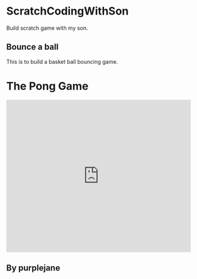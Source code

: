 # ScratchCodingWithSon

Build scratch game with my son.

## Bounce a ball

This is to build a basket ball bouncing game.

<html>
  <head>
    <title> Embedding Scratch Projects (Test) </title>
  </head>
  <body>
<h1> The Pong Game </h1>
    <iframe src="https://scratch.mit.edu/projects/164932339/embed" allowtransparency="true" width="485" height="402" frameborder="0" scrolling="no" allowfullscreen></iframe>
<h2> By purplejane </h2>
  </body>
</html>
